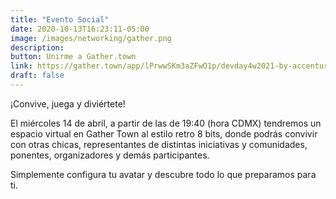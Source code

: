 ```yaml
---
title: "Evento Social"
date: 2020-10-13T16:23:11-05:00
image: /images/networking/gather.png
description: 
button: Unirme a Gather.town
link: https://gather.town/app/lPrwwSKm3aZFwO1p/devday4w2021-by-accenture
draft: false
---
```


¡Convive, juega y diviértete!

El miércoles 14 de abril, a partir de las de 19:40 (hora CDMX) tendremos un espacio virtual en Gather Town al estilo retro 8 bits, donde podrás convivir con otras chicas, representantes de distintas iniciativas y comunidades, ponentes, organizadores y demás participantes. 

Simplemente configura tu avatar y descubre todo lo que preparamos para ti.

